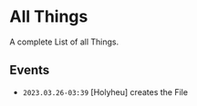 # All Things

A complete List of all Things.

## Events

- ```2023.03.26-03:39``` [Holyheu] creates the File
